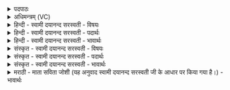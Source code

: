 <details><summary>पदपाठः</summary>

वि॒भूरिति॒ वि॒ऽभूः। अ॒सि॒। प्रवा॒ह॑णः। प्रवा॒ह॑न॒ इति॑ प्र॒ऽवाह॑नः। वह्निः॑। अ॒सि॒। ह॒व्य॒वाह॑न॒ इति॑ हव्य॒ऽवाह॑नः। श्वा॒त्रः। अ॒सि॒। प्रचे॑ता॒ इति॒ प्रऽचे॑ताः। तु॒थः। अ॒सि॒। वि॒श्ववे॑दा॒ इति॑ वि॒श्वऽवे॑दाः। ३१।
</details>

<details><summary>अधिमन्त्रम् (VC)</summary>

- अग्निर्देवता
- मधुच्छन्दा ऋषिः
- विराड् आर्षी अनुष्टुप्
- गान्धारः
</details>

<details><summary>हिन्दी - स्वामी दयानन्द सरस्वती - विषयः</summary>

फिर वे कैसे हैं, इस विषय का उपदेश अगले मन्त्र में किया है ॥
</details>

<details><summary>हिन्दी - स्वामी दयानन्द सरस्वती - पदार्थः</summary>

पदार्थान्वयभाषाः -  हे जगदीश्वर वा विद्वन् ! जिससे आप जैसे व्यापक आकाश और ऐश्वर्य्ययुक्त राजा होता है, वैसे (विभूः) व्यापक और ऐश्वर्य्ययुक्त (असि) हैं। (वह्निः) जैसे होम किये पदार्थों को योग्य स्थान में पहुँचानेवाला अग्नि है, वैसे (हव्यवाहनः) हवन करने के योग्य पदार्थों को सम्पादन करनेवाले (असि) हैं, जैसे जीवों में प्राण हैं, वैसे (प्रचेताः) चेत करनेवाले (श्वात्रः) विद्वान् (असि) हैं, जैसे सूत्रात्मा पवन सब में व्याप्त है, वैसे (विश्ववेदाः) विश्व को जानने (तुथः) ज्ञान को बढ़ानेवाले (असि) हैं। इस से आप सत्कार करने योग्य हैं, ऐसा हम लोग जानते हैं ॥३१॥
</details>

<details><summary>हिन्दी - स्वामी दयानन्द सरस्वती - भावार्थः</summary>

भावार्थभाषाः -  इस मन्त्र में श्लेष और उपमालङ्कार हैं। सब मनुष्यों को उचित है कि ईश्वर और विद्वान् का सत्कार करना कभी न छोड़ें, क्योंकि अन्य किसी से विद्या और सुख का लाभ नहीं हो सकता है। इसलिये इन को जानें ॥३१॥
</details>

<details><summary>संस्कृत - स्वामी दयानन्द सरस्वती - विषयः</summary>

पुनस्तौ कथंभूतावित्युपदिश्यते ॥
</details>

<details><summary>संस्कृत - स्वामी दयानन्द सरस्वती - पदार्थः</summary>

पदार्थान्वयभाषाः -  हे जगदीश्वर वा विद्वन् ! यस्मात् त्वं यथाऽऽकाशो वैभवयुक्तो राजा वा तथा विभूरसि, यथा वायुर्महानदो वा तथा प्रवाहणोऽसि, यथा वह्निस्तथा हव्यवाहनोऽसि, यथा प्राणस्तथा प्रचेता श्वात्रोऽसि, यथा सूत्रात्मा पवनस्तथा विश्ववेदास्तुथश्चासि, तस्मात् सत्कर्त्तव्योऽसीति वयं विजानीमः ॥३१॥
</details>

<details><summary>संस्कृत - स्वामी दयानन्द सरस्वती - भावार्थः</summary>

भावार्थभाषाः -  अत्र श्लेषोपमालङ्कारौ। न सर्वैर्मनुष्यैरीश्वरविदुषोः सत्कारः कदापि त्यक्तव्यो नैतयोः प्राप्त्या विना कस्यचिद् विद्यासुखलाभो भवितुमर्हति, तस्मात् तौ सर्वथा वेद्यौ स्तः ॥३१॥
</details>

<details><summary>मराठी - माता सविता जोशी (यह अनुवाद स्वामी दयानन्द सरस्वती जी के आधार पर किया गया है।) - भावार्थः</summary>

भावार्थभाषाः -  या मंत्रात श्लेष व उपमालंकार आहेत. सर्व माणसांनी ईश्वराचे स्मरण व विद्वानांचा आदर केला पाहिले. कारण इतर कोणाकडूनही विद्या व सुख यांची प्राप्ती होऊ शकत नाही, हे जाणले पाहिजे.
</details>